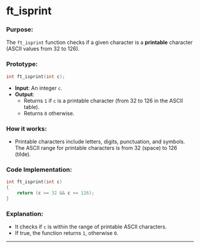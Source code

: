 # **ft_isprint**

### **Purpose**:

The `ft_isprint` function checks if a given character is a **printable** character (ASCII values from 32 to 126).

### **Prototype**:

```c
int ft_isprint(int c);

```

- **Input**: An integer `c`.
- **Output**:
    - Returns `1` if `c` is a printable character (from 32 to 126 in the ASCII table).
    - Returns `0` otherwise.

### **How it works**:

- Printable characters include letters, digits, punctuation, and symbols. The ASCII range for printable characters is from 32 (space) to 126 (tilde).

### **Code Implementation**:

```c
int ft_isprint(int c)
{
    return (c >= 32 && c <= 126);
}

```

### **Explanation**:

- It checks if `c` is within the range of printable ASCII characters.
- If true, the function returns `1`, otherwise `0`.
---
